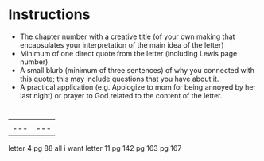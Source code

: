 # Instructions
- The chapter number with a creative title (of your own making that encapsulates your interpretation of the main idea of the letter)
- Minimum of one direct quote from the letter (including Lewis page number)
- A small blurb (minimum of three sentences) of why you connected with this quote; this may include questions that you have about it.
- A practical application (e.g. Apologize to mom for being annoyed by her last night) or prayer to God related to the content of the letter.
# 
|     |     |
| --- | --- |
|     |     |
| --- | --- |

letter 4
pg 88 all i want
letter 11
pg 142
pg 163
pg 167